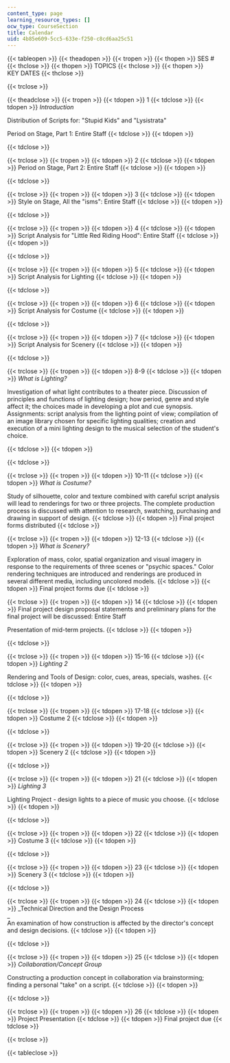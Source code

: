 ```yaml
---
content_type: page
learning_resource_types: []
ocw_type: CourseSection
title: Calendar
uid: 4b85e609-5cc5-633e-f250-c8cd6aa25c51
---
```


{{< tableopen >}}
{{< theadopen >}}
{{< tropen >}}
{{< thopen >}}
SES #
{{< thclose >}}
{{< thopen >}}
TOPICS
{{< thclose >}}
{{< thopen >}}
KEY DATES
{{< thclose >}}

{{< trclose >}}

{{< theadclose >}}
{{< tropen >}}
{{< tdopen >}}
1
{{< tdclose >}}
{{< tdopen >}}
_Introduction_  
  
Distribution of Scripts for: "Stupid Kids" and "Lysistrata"  
  
Period on Stage, Part 1: Entire Staff
{{< tdclose >}}
{{< tdopen >}}

{{< tdclose >}}

{{< trclose >}}
{{< tropen >}}
{{< tdopen >}}
2
{{< tdclose >}}
{{< tdopen >}}
Period on Stage, Part 2: Entire Staff
{{< tdclose >}}
{{< tdopen >}}

{{< tdclose >}}

{{< trclose >}}
{{< tropen >}}
{{< tdopen >}}
3
{{< tdclose >}}
{{< tdopen >}}
Style on Stage, All the "isms": Entire Staff
{{< tdclose >}}
{{< tdopen >}}

{{< tdclose >}}

{{< trclose >}}
{{< tropen >}}
{{< tdopen >}}
4
{{< tdclose >}}
{{< tdopen >}}
Script Analysis for "Little Red Riding Hood": Entire Staff
{{< tdclose >}}
{{< tdopen >}}

{{< tdclose >}}

{{< trclose >}}
{{< tropen >}}
{{< tdopen >}}
5
{{< tdclose >}}
{{< tdopen >}}
Script Analysis for Lighting
{{< tdclose >}}
{{< tdopen >}}

{{< tdclose >}}

{{< trclose >}}
{{< tropen >}}
{{< tdopen >}}
6
{{< tdclose >}}
{{< tdopen >}}
Script Analysis for Costume
{{< tdclose >}}
{{< tdopen >}}

{{< tdclose >}}

{{< trclose >}}
{{< tropen >}}
{{< tdopen >}}
7
{{< tdclose >}}
{{< tdopen >}}
Script Analysis for Scenery
{{< tdclose >}}
{{< tdopen >}}

{{< tdclose >}}

{{< trclose >}}
{{< tropen >}}
{{< tdopen >}}
8-9
{{< tdclose >}}
{{< tdopen >}}
_What is Lighting?_  
  
Investigation of what light contributes to a theater piece. Discussion of principles and functions of lighting design; how period, genre and style affect it; the choices made in developing a plot and cue synopsis. Assignments: script analysis from the lighting point of view; compilation of an image library chosen for specific lighting qualities; creation and execution of a mini lighting design to the musical selection of the student's choice.  

{{< tdclose >}}
{{< tdopen >}}

{{< tdclose >}}

{{< trclose >}}
{{< tropen >}}
{{< tdopen >}}
10-11
{{< tdclose >}}
{{< tdopen >}}
_What is Costume?_  
  
Study of silhouette, color and texture combined with careful script analysis will lead to renderings for two or three projects. The complete production process is discussed with attention to research, swatching, purchasing and drawing in support of design.
{{< tdclose >}}
{{< tdopen >}}
Final project forms distributed
{{< tdclose >}}

{{< trclose >}}
{{< tropen >}}
{{< tdopen >}}
12-13
{{< tdclose >}}
{{< tdopen >}}
_What is Scenery?_  
  
Exploration of mass, color, spatial organization and visual imagery in response to the requirements of three scenes or "psychic spaces." Color rendering techniques are introduced and renderings are produced in several different media, including uncolored models.
{{< tdclose >}}
{{< tdopen >}}
Final project forms due
{{< tdclose >}}

{{< trclose >}}
{{< tropen >}}
{{< tdopen >}}
14
{{< tdclose >}}
{{< tdopen >}}
Final project design proposal statements and preliminary plans for the final project will be discussed: Entire Staff  
  
Presentation of mid-term projects.
{{< tdclose >}}
{{< tdopen >}}

{{< tdclose >}}

{{< trclose >}}
{{< tropen >}}
{{< tdopen >}}
15-16
{{< tdclose >}}
{{< tdopen >}}
_Lighting 2_  
  
Rendering and Tools of Design: color, cues, areas, specials, washes.
{{< tdclose >}}
{{< tdopen >}}

{{< tdclose >}}

{{< trclose >}}
{{< tropen >}}
{{< tdopen >}}
17-18
{{< tdclose >}}
{{< tdopen >}}
Costume 2
{{< tdclose >}}
{{< tdopen >}}

{{< tdclose >}}

{{< trclose >}}
{{< tropen >}}
{{< tdopen >}}
19-20
{{< tdclose >}}
{{< tdopen >}}
Scenery 2
{{< tdclose >}}
{{< tdopen >}}

{{< tdclose >}}

{{< trclose >}}
{{< tropen >}}
{{< tdopen >}}
21
{{< tdclose >}}
{{< tdopen >}}
_Lighting 3_  
  
Lighting Project - design lights to a piece of music you choose.
{{< tdclose >}}
{{< tdopen >}}

{{< tdclose >}}

{{< trclose >}}
{{< tropen >}}
{{< tdopen >}}
22
{{< tdclose >}}
{{< tdopen >}}
Costume 3
{{< tdclose >}}
{{< tdopen >}}

{{< tdclose >}}

{{< trclose >}}
{{< tropen >}}
{{< tdopen >}}
23
{{< tdclose >}}
{{< tdopen >}}
Scenery 3
{{< tdclose >}}
{{< tdopen >}}

{{< tdclose >}}

{{< trclose >}}
{{< tropen >}}
{{< tdopen >}}
24
{{< tdclose >}}
{{< tdopen >}}
_Technical Direction and the Design Process  
_  
An examination of how construction is affected by the director's concept and design decisions.
{{< tdclose >}}
{{< tdopen >}}

{{< tdclose >}}

{{< trclose >}}
{{< tropen >}}
{{< tdopen >}}
25
{{< tdclose >}}
{{< tdopen >}}
_Collaboration/Concept Group_  
  
Constructing a production concept in collaboration via brainstorming; finding a personal "take" on a script.
{{< tdclose >}}
{{< tdopen >}}

{{< tdclose >}}

{{< trclose >}}
{{< tropen >}}
{{< tdopen >}}
26
{{< tdclose >}}
{{< tdopen >}}
Project Presentation
{{< tdclose >}}
{{< tdopen >}}
Final project due
{{< tdclose >}}

{{< trclose >}}

{{< tableclose >}}